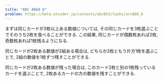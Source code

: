 ```yaml
---
title: "ARC #068 D"
problem: https://beta.atcoder.jp/contests/abc053/tasks/arc068_b
---
```

まずは同じカードが3枚以上ある数値については, その同じカードを3枚選ぶことでそのうち2枚を食べることができる. この結果, 同じカードが偶数枚あれば2枚, 奇数枚あれば1枚残るようになる.

同じカードが2枚ある数値が2組ある場合は, どちらか2枚ともう片方1枚を選ぶことで, 2組の数値を1枚ずつ残すことができる.

同じカードが2枚ある数値が残った場合は, このカード2枚と別の1枚残っているカードを選ぶことで, 2枚あるカードの方の数値を残すことができる.
